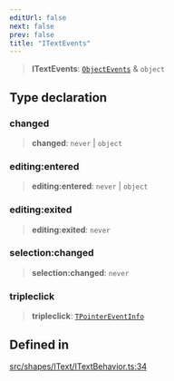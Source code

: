 ```yaml
---
editUrl: false
next: false
prev: false
title: "ITextEvents"
---
```


> **ITextEvents**: [`ObjectEvents`](/api/interfaces/objectevents/) & `object`

## Type declaration

### changed

> **changed**: `never` \| `object`

### editing:entered

> **editing:entered**: `never` \| `object`

### editing:exited

> **editing:exited**: `never`

### selection:changed

> **selection:changed**: `never`

### tripleclick

> **tripleclick**: [`TPointerEventInfo`](/api/interfaces/tpointereventinfo/)

## Defined in

[src/shapes/IText/ITextBehavior.ts:34](https://github.com/fabricjs/fabric.js/blob/a0b4adf41e0a1fd81824114cedd4c32bfb8cac25/src/shapes/IText/ITextBehavior.ts#L34)
